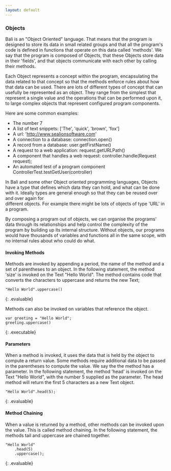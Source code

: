 ```yaml
---
layout: default
---
```


### Objects

Bali is an "Object Oriented" language. That means that the program is designed to store its data in small related groups
and that all the program's code is defined in functions that operate on this data called 'methods'. We say that the program is 
composed of Objects, that these Objects store data in their 'fields', and that objects communicate with each other by 
calling their methods. 

Each Object represents a concept within the program, encapsulating the data related to that concept so that the methods 
enforce rules about how that data can be used. There are lots of different types of concept that can usefully be 
represented as an object. They range from the simplest that represent a single value and the operations that can be 
performed upon it, to large complex objects that represent configured program components.

Here are some common examples:

- The number 7
- A list of text snippets: ['The', 'quick', 'brown', 'fox'] 
- A url: 'http://www.sealionsoftware.com'
- A connection to a database: connection.open()
- A record from a database: user.getFirstName()
- A request to a web application: request.getURLPath()
- A component that handles a web request: controller.handle(Request request);
- An automated test of a program component ControllerTest.testGetUser(controller)

In Bali and some other Object oriented programming languages, Objects have a type that defines which data they can hold, 
and what can be done with it. Ideally types are general enough so that they can be reused over and over again for  
different objects. For example there might be lots of objects of type 'URL' in a program.

By composing a program out of objects, we can organise the programs' data through its relationships and
help control the complexity of the program by building up its internal structure. Without objects, our programs would have 
thousands of variables and functions all in the same scope, with no internal rules about who could do what. 

#### Invoking Methods

Methods are invoked by appending a period, the name of the method and a set of parentheses to an object. In the following
statement, the method 'size' is invoked on the Text "Hello World". The method contains code that converts the characters 
to uppercase and returns the new Text;

```
"Hello World".uppercase()
```
{: .evaluable}

Methods can also be invoked on variables that reference the object.

```
var greeting = "Hello World";
greeting.uppercase()
```
{: .executable}

#### Parameters

When a method is invoked, it uses the data that is held by the object to compute a return value. Some methods require 
additional data to be passed in the parentheses to compute the value. We say the the method has a parameter. In the 
following statement, the method 'head' is invoked on the Text "Hello World", with the number 5 supplied as the parameter. 
The head method will return the first 5 characters as a new Text object.

```
"Hello World".head(5);
```
{: .evaluable}

#### Method Chaining

When a value is returned by a method, other methods can be invoked upon the value. This is called method chaining. In 
the following statement, the methods tail and uppercase are chained together.

```
"Hello World"
    .head(5)
    .uppercase();
```
{: .evaluable}